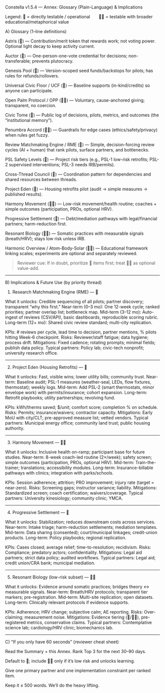 Constella v1.5.4 — Annex: Glossary (Plain-Language) & Implications

Legend:
🧭 = directly testable / operational  🧭✨ = testable with broader educational/metaphorical value

A) Glossary (1–line definitions)

Astris (🧭) — Contribution/merit token that rewards work; not voting power. Optional light decay to keep activity current.

Auctor (🧭) — One-person-one-vote credential for decisions; non-transferable; prevents plutocracy.

Genesis Pool (🧭) — Version-scoped seed funds/backstops for pilots; has rules for refunds/rollovers.

Universal Civic Floor / UCF (🧭) — Baseline supports (in-kind/credits) so anyone can participate.

Open Palm Protocol / OPP (🧭✨) — Voluntary, cause-anchored giving; transparent, no coercion.

Civic Tome (🧭) — Public log of decisions, pilots, metrics, and outcomes (the “institutional memory”).

Penumbra Accord (🧭✨) — Guardrails for edge cases (ethics/safety/privacy) when rules get fuzzy.

Review Matchmaking Engine / RME (🧭) — Simple, decision-forcing review cycles (AI + human) that rank pilots, surface partners, and bottlenecks.

PSL Safety Levels (🧭) — Project risk tiers (e.g., PSL-1 low-risk retrofits; PSL-2 supervised interventions; PSL-3 needs IRB/permits).

Cross-Thread Council (🧭) — Coordination pattern for dependencies and shared resources between threads.

Project Eden (🧭) — Housing retrofits pilot (audit → simple measures → published results).

Harmony Movement (🧭✨) — Low-risk movement/health routine; coaches + simple outcomes (participation, PROs, optional HRV).

Progressive Settlement (🧭) — Debt/mediation pathways with legal/financial partners; harm-reduction first.

Resonant Biology (🧭✨) — Somatic practices with measurable signals (breath/HRV); stays low risk unless IRB.

Harmonic Overview / Atom-Body-Solar (🧭✨) — Educational framework linking scales; experiments are optional and separately reviewed.

> Reviewer cue: If in doubt, prioritize 🧭 items first; treat 🧭✨ as optional value-add.

---

B) Implications & Future Use (by priority thread)

1) Research Matchmaking Engine (RME) — 🧭

What it unlocks: Credible sequencing of all pilots; partner discovery; transparent “why this first.”
Near-term (0–3 mo): One 12-week cycle; ranked priorities; partner overlap list; bottleneck map.
Mid-term (3–12 mo): Auto-ingest of reviews (CSV/API), basic dashboards, reproducible scoring rubric.
Long-term (12+ mo): Shared civic review standard; multi-city replication.

KPIs: # reviews per cycle, lead time to decision, partner mentions, % pilots hitting Week-6 checkpoint.
Risks: Reviewer/staff fatigue; data hygiene; process drift.
Mitigations: Fixed cadence; rotating prompts; minimal fields; publish data policy.
Typical partners: Policy lab; civic-tech nonprofit; university research office.

---

2) Project Eden (Housing Retrofits) — 🧭

What it unlocks: Fast, visible wins; lower utility bills; community trust.
Near-term: Baseline audit; PSL-1 measures (weather-seal, LEDs, flow fixtures, thermostat); weekly logs.
Mid-term: Add PSL-2 (smart thermostats, minor envelope work) with permits/insurance; cohort expansion.
Long-term: Retrofit playbooks; utility partnerships; revolving fund.

KPIs: kWh/therms saved; $/unit; comfort score; completion % on schedule.
Risks: Permits; insurance/waivers; contractor capacity.
Mitigations: Early MoU with city/CLT; pre-approved measure list; vetted vendors.
Typical partners: Municipal energy office; community land trust; public housing authority.

---

3) Harmony Movement — 🧭✨

What it unlocks: Inclusive health on-ramp; participant base for future studies.
Near-term: 8-week coach-led routine (2×/week); safety screen; simple outcomes (participation, PROs, optional HRV).
Mid-term: Train-the-trainer; translations; accessibility modules.
Long-term: Insurance-billable pathways with clinics; integration with parks/schools.

KPIs: Session adherence; attrition; PRO improvement; injury rate (target = near-zero).
Risks: Screening gaps; instructor variance; liability.
Mitigations: Standardized screen; coach certification; waivers/coverage.
Typical partners: University kinesiology; community clinic; YMCA.

---

4) Progressive Settlement — 🧭

What it unlocks: Stabilization; reduces downstream costs across services.
Near-term: Intake triage; harm-reduction settlements; mediation templates.
Mid-term: Data sharing (consented); court/municipal linkages; credit-union products.
Long-term: Policy playbooks; regional replication.

KPIs: Cases closed; average relief; time-to-resolution; recidivism.
Risks: Compliance; predatory actors; confidentiality.
Mitigations: Legal aid partners; strict data policy; audited workflows.
Typical partners: Legal aid; credit union/CRA bank; municipal mediation.

---

5) Resonant Biology (low-risk subset) — 🧭✨

What it unlocks: Evidence around somatic practices; bridges theory ↔ measurable signals.
Near-term: Breath/HRV protocols; transparent tier markers; pre-registration.
Mid-term: Multi-site replication; open datasets.
Long-term: Clinically relevant protocols if evidence supports.

KPIs: Adherence; HRV change; subjective calm; AE reporting.
Risks: Over-claiming; measurement noise.
Mitigations: Evidence tiering (🧭/🧭✨), pre-registered metrics, conservative claims.
Typical partners: Contemplative science lab; cardiology/HRV clinic; biomechanics lab.

---

C) “If you only have 60 seconds” (reviewer cheat sheet)

Read the Summary + this Annex. Rank Top 3 for the next 30–90 days.

Default to 🧭; include 🧭✨ only if it’s low risk and unlocks learning.

Give one primary partner and one implementation constraint per ranked item.

Keep it ≤ 500 words. We’ll do the heavy lifting.
